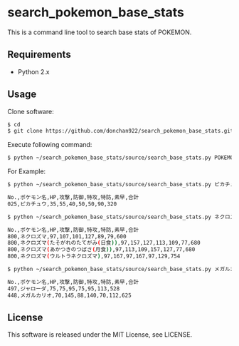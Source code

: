 # search_pokemon_base_stats
This is a command line tool to search base stats of POKEMON.

## Requirements
- Python 2.x

## Usage
Clone software:
```bash
$ cd
$ git clone https://github.com/donchan922/search_pokemon_base_stats.git
```

Execute following command:
```bash
$ python ~/search_pokemon_base_stats/source/search_base_stats.py POKEMON_NAME
```

For Example:
```bash
$ python ~/search_pokemon_base_stats/source/search_base_stats.py ピカチュウ

No.,ポケモン名,HP,攻撃,防御,特攻,特防,素早,合計
025,ピカチュウ,35,55,40,50,50,90,320
```

```bash
$ python ~/search_pokemon_base_stats/source/search_base_stats.py ネクロズマ

No.,ポケモン名,HP,攻撃,防御,特攻,特防,素早,合計
800,ネクロズマ,97,107,101,127,89,79,600
800,ネクロズマ(たそがれのたてがみ(日食)),97,157,127,113,109,77,680
800,ネクロズマ(あかつきのつばさ(月食)),97,113,109,157,127,77,680
800,ネクロズマ(ウルトラネクロズマ),97,167,97,167,97,129,754
```

```bash
$ python ~/search_pokemon_base_stats/source/search_base_stats.py メガルカリオ ジャローダ

No.,ポケモン名,HP,攻撃,防御,特攻,特防,素早,合計
497,ジャローダ,75,75,95,75,95,113,528
448,メガルカリオ,70,145,88,140,70,112,625
```

## License
This software is released under the MIT License, see LICENSE.
